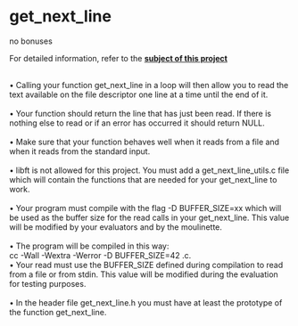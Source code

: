 # get_next_line
no bonuses


For detailed information, refer to the **[subject of this project](https://github.com/ilnrzakirov/get_next_line/blob/main/en.subject.pdf)**

<br> • Calling your function get_next_line in a loop will then allow you to read the text
available on the file descriptor one line at a time until the end of it.</br> 
<br> • Your function should return the line that has just been read. If there is nothing
else to read or if an error has occurred it should return NULL.</br>
<br> • Make sure that your function behaves well when it reads from a file and when it
reads from the standard input.</br>
<br> • libft is not allowed for this project. You must add a get_next_line_utils.c file
which will contain the functions that are needed for your get_next_line to work.</br>
<br> • Your program must compile with the flag -D BUFFER_SIZE=xx which will be used
as the buffer size for the read calls in your get_next_line. This value will be
modified by your evaluators and by the moulinette.</br>
<br> • The program will be compiled in this way:</br>
cc -Wall -Wextra -Werror -D BUFFER_SIZE=42 <files>.c.
<br> • Your read must use the BUFFER_SIZE defined during compilation to read from
a file or from stdin. This value will be modified during the evaluation for testing
purposes.</br>
<br> • In the header file get_next_line.h you must have at least the prototype of the
function get_next_line.</br>
